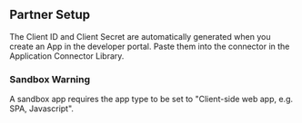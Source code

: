 
## Partner Setup

The Client ID and Client Secret are automatically generated when you create an App in the developer portal.  Paste them into the connector in the Application Connector Library.

### Sandbox Warning

A sandbox app requires the app type to be set to "Client-side web app, e.g. SPA, Javascript".
